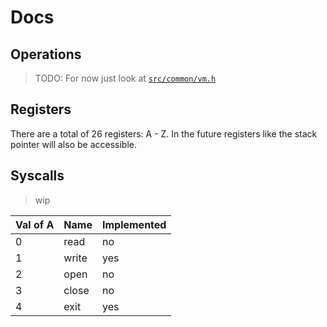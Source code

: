 # Docs

## Operations
> TODO:
> For now just look at [`src/common/vm.h`](../src/common/vm.h)

## Registers
There are a total of 26 registers: A - Z.
In the future registers like the stack pointer will also be accessible.

## Syscalls
> wip

| Val of A | Name  | Implemented |
|----------|-------|-------------|
| 0        | read  | no          |
| 1        | write | yes         |
| 2        | open  | no          |
| 3        | close | no          |
| 4        | exit  | yes         |
